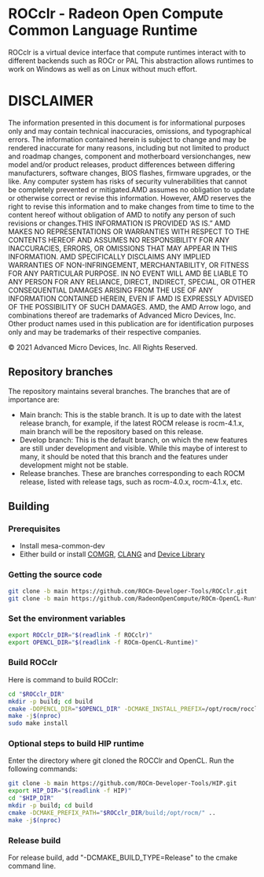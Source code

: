 # ROCclr - Radeon Open Compute Common Language Runtime
ROCclr is a virtual device interface that compute runtimes interact with to different backends such as ROCr or PAL
This abstraction allows runtimes to work on Windows as well as on Linux without much effort.

# DISCLAIMER

The information presented in this document is for informational purposes only and may contain technical inaccuracies, omissions, and typographical errors. The information contained herein is subject to change and may be rendered inaccurate for many reasons, including but not limited to product and roadmap changes, component and motherboard versionchanges, new model and/or product releases, product differences between differing manufacturers, software changes, BIOS flashes, firmware upgrades, or the like. Any computer system has risks of security vulnerabilities that cannot be completely prevented or mitigated.AMD assumes no obligation to update or otherwise correct or revise this information. However, AMD reserves the right to revise this information and to make changes from time to time to the content hereof without obligation of AMD to notify any person of such revisions or changes.THIS INFORMATION IS PROVIDED ‘AS IS.” AMD MAKES NO REPRESENTATIONS OR WARRANTIES WITH RESPECT TO THE CONTENTS HEREOF AND ASSUMES NO RESPONSIBILITY FOR ANY INACCURACIES, ERRORS, OR OMISSIONS THAT MAY APPEAR IN THIS INFORMATION. AMD SPECIFICALLY DISCLAIMS ANY IMPLIED WARRANTIES OF NON-INFRINGEMENT, MERCHANTABILITY, OR FITNESS FOR ANY PARTICULAR PURPOSE. IN NO EVENT WILL AMD BE LIABLE TO ANY PERSON FOR ANY RELIANCE, DIRECT, INDIRECT, SPECIAL, OR OTHER CONSEQUENTIAL DAMAGES ARISING FROM THE USE OF ANY INFORMATION CONTAINED HEREIN, EVEN IF AMD IS EXPRESSLY ADVISED OF THE POSSIBILITY OF SUCH DAMAGES. AMD, the AMD Arrow logo, and combinations thereof are trademarks of Advanced Micro Devices, Inc. Other product names used in this publication are for identification purposes only and may be trademarks of their respective companies.

© 2021 Advanced Micro Devices, Inc. All Rights Reserved.

## Repository branches
The repository maintains several branches. The branches that are of importance are:

- Main branch: This is the stable branch. It is up to date with the latest release branch, for example, if the latest ROCM release is rocm-4.1.x, main branch will be the repository based on this release.
- Develop branch: This is the default branch, on which the new features are still under development and visible. While this maybe of interest to many, it should be noted that this branch and the features under development might not be stable.
- Release branches. These are branches corresponding to each ROCM release, listed with release tags, such as rocm-4.0.x, rocm-4.1.x, etc.

## Building

### Prerequisites

-   Install mesa-common-dev
-   Either build or install [COMGR](https://github.com/RadeonOpenCompute/ROCm-CompilerSupport), [CLANG](https://github.com/RadeonOpenCompute/llvm-project) and [Device Library](https://github.com/RadeonOpenCompute/ROCm-Device-Libs)

### Getting the source code

```bash
git clone -b main https://github.com/ROCm-Developer-Tools/ROCclr.git
git clone -b main https://github.com/RadeonOpenCompute/ROCm-OpenCL-Runtime.git
```

### Set the environment variables

```bash
export ROCclr_DIR="$(readlink -f ROCclr)"
export OPENCL_DIR="$(readlink -f ROCm-OpenCL-Runtime)"
```

### Build ROCclr
Here is command to build ROCclr:

```bash
cd "$ROCclr_DIR"
mkdir -p build; cd build
cmake -DOPENCL_DIR="$OPENCL_DIR" -DCMAKE_INSTALL_PREFIX=/opt/rocm/rocclr ..
make -j$(nproc)
sudo make install
```

### Optional steps to build HIP runtime
Enter the directory where git cloned the ROCClr and OpenCL. Run the following commands:

```bash
git clone -b main https://github.com/ROCm-Developer-Tools/HIP.git
export HIP_DIR="$(readlink -f HIP)"
cd "$HIP_DIR"
mkdir -p build; cd build
cmake -DCMAKE_PREFIX_PATH="$ROCclr_DIR/build;/opt/rocm/" ..
make -j$(nproc)
```

### Release build
For release build, add "-DCMAKE_BUILD_TYPE=Release" to the cmake command line.
